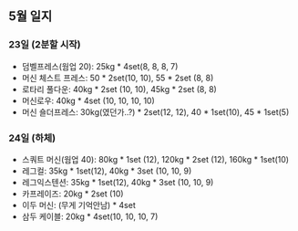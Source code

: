 ## 5월 일지

### 23일 (2분할 시작)
- 덤벨프레스(웜업 20): 25kg * 4set(8, 8, 8, 7)
- 머신 체스트 프레스: 50 * 2set(10, 10), 55 * 2set (8, 8)
- 로타리 풀다운: 40kg * 2set (10, 10), 45kg * 2set (8, 8)
- 머신로우: 40kg * 4set (10, 10, 10, 10)
- 머신 숄더프레스: 30kg(였던가..?) * 2set(12, 12), 40 * 1set(10), 45 * 1set(5)

### 24일 (하체)
- 스쿼트 머신(웜업 40): 80kg * 1set (12), 120kg * 2set (12), 160kg * 1set(10)
- 레그컬: 35kg * 1set(12), 40kg * 3set (10, 10, 9)
- 레그익스텐션: 35kg * 1set(12), 40kg * 3set (10, 10, 9)
- 카프레이즈: 20kg * 2set (10)
- 이두 머신: (무게 기억안남) * 4set
- 삼두 케이블: 20kg * 4set(10, 10, 10, 7)
